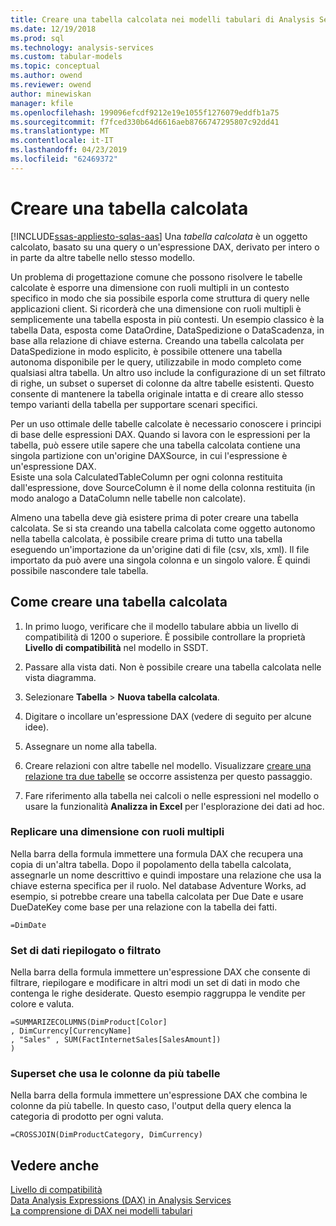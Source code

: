 ```yaml
---
title: Creare una tabella calcolata nei modelli tabulari di Analysis Services | Microsoft Docs
ms.date: 12/19/2018
ms.prod: sql
ms.technology: analysis-services
ms.custom: tabular-models
ms.topic: conceptual
ms.author: owend
ms.reviewer: owend
author: minewiskan
manager: kfile
ms.openlocfilehash: 199096efcdf9212e19e1055f1276079eddfb1a75
ms.sourcegitcommit: f7fced330b64d6616aeb8766747295807c92dd41
ms.translationtype: MT
ms.contentlocale: it-IT
ms.lasthandoff: 04/23/2019
ms.locfileid: "62469372"
---
```

# <a name="create-a-calculated-table"></a>Creare una tabella calcolata 
[!INCLUDE[ssas-appliesto-sqlas-aas](../../includes/ssas-appliesto-sqlas-aas.md)]
  Una *tabella calcolata* è un oggetto calcolato, basato su una query o un'espressione DAX, derivato per intero o in parte da altre tabelle nello stesso modello.  
  
 Un problema di progettazione comune che possono risolvere le tabelle calcolate è esporre una dimensione con ruoli multipli in un contesto specifico in modo che sia possibile esporla come struttura di query nelle applicazioni client.  Si ricorderà che una dimensione con ruoli multipli è semplicemente una tabella esposta in più contesti. Un esempio classico è la tabella Data, esposta come DataOrdine, DataSpedizione o DataScadenza, in base alla relazione di chiave esterna. Creando una tabella calcolata per DataSpedizione in modo esplicito, è possibile ottenere una tabella autonoma disponibile per le query, utilizzabile in modo completo come qualsiasi altra tabella. Un altro uso include la configurazione di un set filtrato di righe, un subset o superset di colonne da altre tabelle esistenti. Questo consente di mantenere la tabella originale intatta e di creare allo stesso tempo varianti della tabella per supportare scenari specifici.  
  
 Per un uso ottimale delle tabelle calcolate è necessario conoscere i principi di base delle espressioni DAX. Quando si lavora con le espressioni per la tabella, può essere utile sapere che una tabella calcolata contiene una singola partizione con un'origine DAXSource, in cui l'espressione è un'espressione DAX.  
Esiste una sola CalculatedTableColumn per ogni colonna restituita dall'espressione, dove SourceColumn è il nome della colonna restituita (in modo analogo a DataColumn nelle tabelle non calcolate). 

Almeno una tabella deve già esistere prima di poter creare una tabella calcolata. Se si sta creando una tabella calcolata come oggetto autonomo nella tabella calcolata, è possibile creare prima di tutto una tabella eseguendo un'importazione da un'origine dati di file (csv, xls, xml). Il file importato da può avere una singola colonna e un singolo valore. È quindi possibile nascondere tale tabella. 
  
## <a name="how-to-create-a-calculated-table"></a>Come creare una tabella calcolata  
  
1.  In primo luogo, verificare che il modello tabulare abbia un livello di compatibilità di 1200 o superiore. È possibile controllare la proprietà **Livello di compatibilità** nel modello in SSDT.  
  
2.  Passare alla vista dati. Non è possibile creare una tabella calcolata nelle vista diagramma.  
  
3.  Selezionare **Tabella** > **Nuova tabella calcolata**.  
  
4.  Digitare o incollare un'espressione DAX (vedere di seguito per alcune idee).  
  
5.  Assegnare un nome alla tabella.  
  
6.  Creare relazioni con altre tabelle nel modello. Visualizzare [creare una relazione tra due tabelle](../../analysis-services/tabular-models/create-a-relationship-between-two-tables-ssas-tabular.md) se occorre assistenza per questo passaggio.  
  
7.  Fare riferimento alla tabella nei calcoli o nelle espressioni nel modello o usare la funzionalità **Analizza in Excel** per l'esplorazione dei dati ad hoc.  
  
### <a name="replicate-a-role-playing-dimension"></a>Replicare una dimensione con ruoli multipli  
 Nella barra della formula immettere una formula DAX che recupera una copia di un'altra tabella. Dopo il popolamento della tabella calcolata, assegnarle un nome descrittivo e quindi impostare una relazione che usa la chiave esterna specifica per il ruolo. Nel database Adventure Works, ad esempio, si potrebbe creare una tabella calcolata per Due Date e usare DueDateKey come base per una relazione con la tabella dei fatti.  
  
```  
=DimDate  
```  
  
### <a name="summarized-or-filtered-dataset"></a>Set di dati riepilogato o filtrato  
 Nella barra della formula immettere un'espressione DAX che consente di filtrare, riepilogare e modificare in altri modi un set di dati in modo che contenga le righe desiderate. Questo esempio raggruppa le vendite per colore e valuta.  
  
```  
=SUMMARIZECOLUMNS(DimProduct[Color]  
, DimCurrency[CurrencyName]   
, "Sales" , SUM(FactInternetSales[SalesAmount])  
)  
```  
  
### <a name="superset-using-columns-from-multiple-tables"></a>Superset che usa le colonne da più tabelle  
 Nella barra della formula immettere un'espressione DAX che combina le colonne da più tabelle. In questo caso, l'output della query elenca la categoria di prodotto per ogni valuta.  
  
```  
=CROSSJOIN(DimProductCategory, DimCurrency)  
```  
  
## <a name="see-also"></a>Vedere anche  
 [Livello di compatibilità](../../analysis-services/tabular-models/compatibility-level-for-tabular-models-in-analysis-services.md)   
 [Data Analysis Expressions &#40;DAX&#41; in Analysis Services](http://msdn.microsoft.com/library/abb336c9-3346-4cab-b91b-90f93f4575e5)   
 [La comprensione di DAX nei modelli tabulari](../../analysis-services/tabular-models/understanding-dax-in-tabular-models-ssas-tabular.md)  
  
  
